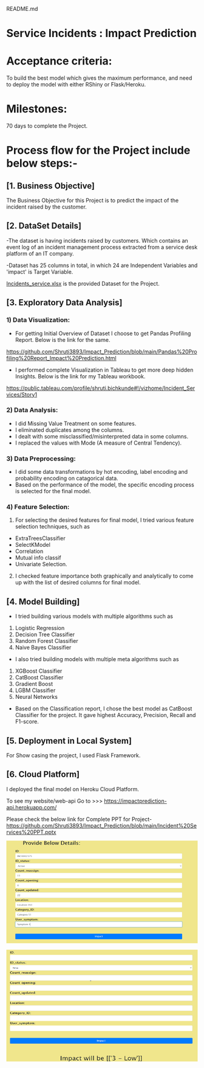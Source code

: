 README.md

# Service Incidents : Impact Prediction

# Acceptance criteria: 
To build the best model which gives the maximum performance, and need to deploy the model with either RShiny or Flask/Heroku.

# Milestones: 
70 days to complete the Project.

# Process flow for the Project include below steps:-

## [1. Business Objective]
The Business Objective for this Project is to predict the impact of the incident raised by the customer.

## [2. DataSet Details]
-The dataset is having incidents raised by customers. Which contains an event log of an incident management process extracted from a service desk platform of an IT company.

-Dataset has 25 columns in total, in which 24 are Independent Variables and 'impact' is Target Variable. 

[Incidents_service.xlsx](https://github.com/Shruti3893/Impact_Prediction/blob/main/Incident_services.xlsx) is the provided Dataset for the Project.

## [3. Exploratory Data Analysis]

### 1) Data Visualization:
- For getting Initial Overview of Dataset I choose to get Pandas Profiling Report. Below is the link for the same.

https://github.com/Shruti3893/Impact_Prediction/blob/main/Pandas%20Profiling%20Report_Impact%20Prediction.html

- I performed complete Visualization in Tableau to get more deep hidden Insights. Below is the link for my Tableau workbook.

https://public.tableau.com/profile/shruti.bichkunde#!/vizhome/Incident_Services/Story1

### 2) Data Analysis:
- I did Missing Value Treatment on some features. 
- I eliminated duplicates among the columns. 
- I dealt with some misclassified/misinterpreted data in some columns. 
- I replaced the values with Mode (A measure of Central Tendency).

### 3) Data Preprocessing:
- I did some data transformations by hot encoding, label encoding and probability encoding on catagorical data. 
- Based on the performance of the model, the specific encoding process is selected for the final model.

### 4) Feature Selection:
1. For selecting the desired features for final model, I tried various feature selection techniques, such as 
- ExtraTreesClassifier
- SelectKModel
- Correlation
- Mutual info classif 
- Univariate Selection. 

2. I checked feature importance both graphically and analytically to come up with the list of desired columns for final model.

## [4. Model Building]
- I tried building various models with multiple algorithms such as 
1) Logistic Regression
2) Decision Tree Classifier
3) Random Forest Classifier
4) Naive Bayes Classifier 

- I also tried building models with multiple meta algorithms such as 
1) XGBoost Classifier
2) CatBoost Classifier
3) Gradient Boost
4) LGBM Classifier 
5) Neural Networks

- Based on the Classification report, I chose the best model as CatBoost Classifier for the project. It gave highest Accuracy, Precision, Recall and F1-score.

## [5. Deployment in Local System]
For Show casing the project, I used Flask Framework.

## [6. Cloud Platform]
I deployed the final model on Heroku Cloud Platform. 

To see my website/web-api Go to >>> https://impactprediction-api.herokuapp.com/

Please check the below link for Complete PPT for Project-
https://github.com/Shruti3893/Impact_Prediction/blob/main/Incident%20Services%20PPT.pptx



![template1](https://github.com/Shruti3893/Impact_Prediction/blob/main/templates/input.png)

![template1](https://github.com/Shruti3893/Impact_Prediction/blob/main/templates/output.png)

